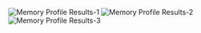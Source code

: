 ![Memory Profile Results-1](https://github.com/user-attachments/assets/20b1eded-599a-4ed7-b9f0-b5c029a6f685)
![Memory Profile Results-2](https://github.com/user-attachments/assets/63fbe728-d71a-4262-b965-eef35eff717e)
![Memory Profile Results-3](https://github.com/user-attachments/assets/6ddd893d-a0db-44cf-a3b5-96220e72f68e)